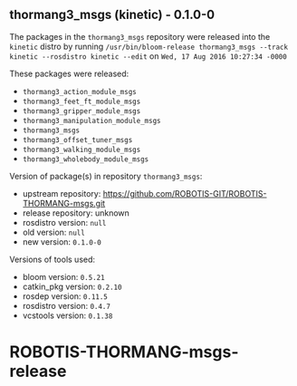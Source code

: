 ## thormang3_msgs (kinetic) - 0.1.0-0

The packages in the `thormang3_msgs` repository were released into the `kinetic` distro by running `/usr/bin/bloom-release thormang3_msgs --track kinetic --rosdistro kinetic --edit` on `Wed, 17 Aug 2016 10:27:34 -0000`

These packages were released:
- `thormang3_action_module_msgs`
- `thormang3_feet_ft_module_msgs`
- `thormang3_gripper_module_msgs`
- `thormang3_manipulation_module_msgs`
- `thormang3_msgs`
- `thormang3_offset_tuner_msgs`
- `thormang3_walking_module_msgs`
- `thormang3_wholebody_module_msgs`

Version of package(s) in repository `thormang3_msgs`:

- upstream repository: https://github.com/ROBOTIS-GIT/ROBOTIS-THORMANG-msgs.git
- release repository: unknown
- rosdistro version: `null`
- old version: `null`
- new version: `0.1.0-0`

Versions of tools used:

- bloom version: `0.5.21`
- catkin_pkg version: `0.2.10`
- rosdep version: `0.11.5`
- rosdistro version: `0.4.7`
- vcstools version: `0.1.38`


# ROBOTIS-THORMANG-msgs-release
